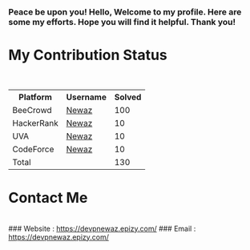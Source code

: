 <!--
**mdshanewaz/mdshanewaz** is a ✨ _special_ ✨ repository because its `README.md` (this file) appears on your GitHub profile.

Here are some ideas to get you started:

- 🔭 I’m currently working on ...
- 🌱 I’m currently learning ...
- 👯 I’m looking to collaborate on ...
- 🤔 I’m looking for help with ...
- 💬 Ask me about ...
- 📫 How to reach me: ...
- 😄 Pronouns: ...
- ⚡ Fun fact: ...
-->

### Peace be upon you! Hello, Welcome to my profile. Here are some my efforts. Hope you will find it helpful. Thank you!

# My Contribution Status
<br>

<table>
  <tr>
    <th>Platform</th>
    <th>Username</th>
    <th>Solved</th>
  </tr>
  <tr>
    <td>BeeCrowd</td>
    <td><a href="#">Newaz</a></td>
    <td style="float: right,">100</td>
  </tr>
  <tr>
    <td>HackerRank</td>
    <td><a href="#">Newaz</a></td>
    <td>10</td>
  </tr>
  <tr>
    <td>UVA</td>
    <td><a href="#">Newaz</a></td>
    <td>10</td>
  </tr>
  <tr>
    <td>CodeForce</td>
    <td><a href="#">Newaz</a></td>
    <td>10</td>
  </tr>
  <tr>
    <td>Total</td>
    <td></td>
    <td>130</td>
  </tr>
</table>


# Contact Me 
<br>
### Website : <a href="https://devpnewaz.epizy.com/">https://devpnewaz.epizy.com/</a>
### Email : <a href="https://devpnewaz.epizy.com/">https://devpnewaz.epizy.com/</a>
